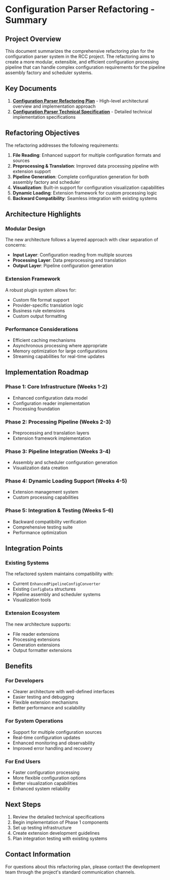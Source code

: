 # Configuration Parser Refactoring - Summary

## Project Overview

This document summarizes the comprehensive refactoring plan for the configuration parser system in the RCC project. The refactoring aims to create a more modular, extensible, and efficient configuration processing pipeline that can handle complex configuration requirements for the pipeline assembly factory and scheduler systems.

## Key Documents

1. **[Configuration Parser Refactoring Plan](./configuration-parser-refactoring-plan.md)** - High-level architectural overview and implementation approach
2. **[Configuration Parser Technical Specification](./configuration-parser-technical-spec.md)** - Detailed technical implementation specifications

## Refactoring Objectives

The refactoring addresses the following requirements:

1. **File Reading**: Enhanced support for multiple configuration formats and sources
2. **Preprocessing & Translation**: Improved data processing pipeline with extension support
3. **Pipeline Generation**: Complete configuration generation for both assembly factory and scheduler
4. **Visualization**: Built-in support for configuration visualization capabilities
5. **Dynamic Loading**: Extension framework for custom processing logic
6. **Backward Compatibility**: Seamless integration with existing systems

## Architecture Highlights

### Modular Design
The new architecture follows a layered approach with clear separation of concerns:
- **Input Layer**: Configuration reading from multiple sources
- **Processing Layer**: Data preprocessing and translation
- **Output Layer**: Pipeline configuration generation

### Extension Framework
A robust plugin system allows for:
- Custom file format support
- Provider-specific translation logic
- Business rule extensions
- Custom output formatting

### Performance Considerations
- Efficient caching mechanisms
- Asynchronous processing where appropriate
- Memory optimization for large configurations
- Streaming capabilities for real-time updates

## Implementation Roadmap

### Phase 1: Core Infrastructure (Weeks 1-2)
- Enhanced configuration data model
- Configuration reader implementation
- Processing foundation

### Phase 2: Processing Pipeline (Weeks 2-3)
- Preprocessing and translation layers
- Extension framework implementation

### Phase 3: Pipeline Integration (Weeks 3-4)
- Assembly and scheduler configuration generation
- Visualization data creation

### Phase 4: Dynamic Loading Support (Weeks 4-5)
- Extension management system
- Custom processing capabilities

### Phase 5: Integration & Testing (Weeks 5-6)
- Backward compatibility verification
- Comprehensive testing suite
- Performance optimization

## Integration Points

### Existing Systems
The refactored system maintains compatibility with:
- Current `EnhancedPipelineConfigConverter`
- Existing `ConfigData` structures
- Pipeline assembly and scheduler systems
- Visualization tools

### Extension Ecosystem
The new architecture supports:
- File reader extensions
- Processing extensions
- Generation extensions
- Output formatter extensions

## Benefits

### For Developers
- Clearer architecture with well-defined interfaces
- Easier testing and debugging
- Flexible extension mechanisms
- Better performance and scalability

### For System Operations
- Support for multiple configuration sources
- Real-time configuration updates
- Enhanced monitoring and observability
- Improved error handling and recovery

### For End Users
- Faster configuration processing
- More flexible configuration options
- Better visualization capabilities
- Enhanced system reliability

## Next Steps

1. Review the detailed technical specifications
2. Begin implementation of Phase 1 components
3. Set up testing infrastructure
4. Create extension development guidelines
5. Plan integration testing with existing systems

## Contact Information

For questions about this refactoring plan, please contact the development team through the project's standard communication channels.